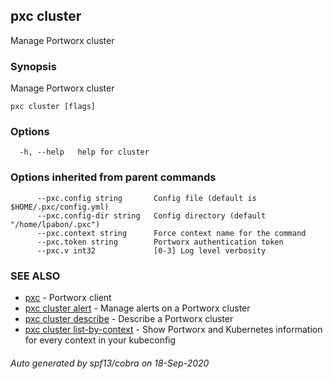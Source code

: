 ## pxc cluster

Manage Portworx cluster

### Synopsis

Manage Portworx cluster

```
pxc cluster [flags]
```

### Options

```
  -h, --help   help for cluster
```

### Options inherited from parent commands

```
      --pxc.config string       Config file (default is $HOME/.pxc/config.yml)
      --pxc.config-dir string   Config directory (default "/home/lpabon/.pxc")
      --pxc.context string      Force context name for the command
      --pxc.token string        Portworx authentication token
      --pxc.v int32             [0-3] Log level verbosity
```

### SEE ALSO

* [pxc](pxc.md)	 - Portworx client
* [pxc cluster alert](pxc_cluster_alert.md)	 - Manage alerts on a Portworx cluster
* [pxc cluster describe](pxc_cluster_describe.md)	 - Describe a Portworx cluster
* [pxc cluster list-by-context](pxc_cluster_list-by-context.md)	 - Show Portworx and Kubernetes information for every context in your kubeconfig

###### Auto generated by spf13/cobra on 18-Sep-2020
